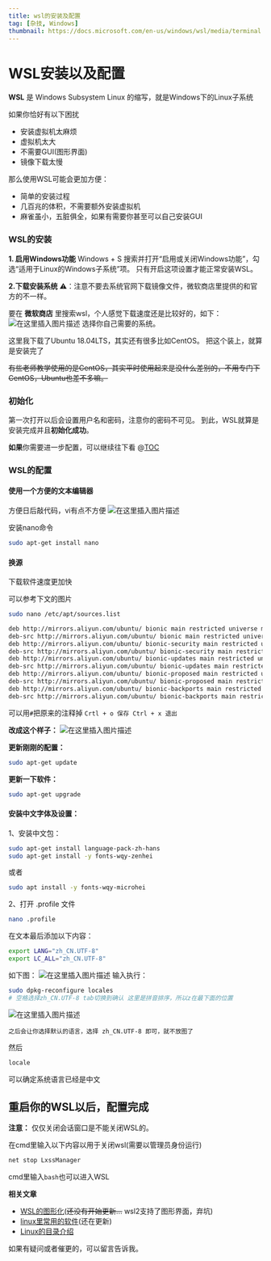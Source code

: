 ```yaml
---
title: wsl的安装及配置
tag: [杂技, Windows]
thumbnail: https://docs.microsoft.com/en-us/windows/wsl/media/terminal.png
---
```

# WSL安装以及配置
**WSL** 是 Windows Subsystem Linux 的缩写，就是Windows下的Linux子系统

如果你恰好有以下困扰
- 安装虚拟机太麻烦
- 虚拟机太大
-  不需要GUI(图形界面)
- 镜像下载太慢

那么使用WSL可能会更加方便：
- 简单的安装过程
- 几百兆的体积，不需要额外安装虚拟机
- 麻雀虽小，五脏俱全，如果有需要你甚至可以自己安装GUI

### WSL的安装
**1. 启用Windows功能**
Windows + S 搜索并打开“启用或关闭Windows功能”，勾选“适用于Linux的Windows子系统”项。
只有开启这项设置才能正常安装WSL。

**2.下载安装系统**
⚠️：注意不要去系统官网下载镜像文件，微软商店里提供的和官方的不一样。

要在 **微软商店** 里搜索wsl，个人感觉下载速度还是比较好的，如下：
![在这里插入图片描述](https://img-blog.csdnimg.cn/20200505114103343.png?x-oss-process=image/watermark,type_ZmFuZ3poZW5naGVpdGk,shadow_10,text_aHR0cHM6Ly9ibG9nLmNzZG4ubmV0L2t5bGluaG9sbWVz,size_16,color_FFFFFF,t_70)
选择你自己需要的系统。

这里我下载了Ubuntu 18.04LTS，其实还有很多比如CentOS。
把这个装上，就算是安装完了

~~有些老师教学使用的是CentOS，其实平时使用起来是没什么差别的，不用专门下CentOS，Ubuntu也差不多嘛。~~ 

### 初始化
第一次打开以后会设置用户名和密码，注意你的密码不可见。
到此，WSL就算是安装完成并且**初始化成功**。

**如果**你需要进一步配置，可以继续往下看
@[TOC](全文目录)
### WSL的配置
#### 使用一个方便的文本编辑器
方便日后敲代码，vi有点不方便
![在这里插入图片描述](https://img-blog.csdnimg.cn/20200505114339435.png)


安装nano命令
```bash
sudo apt-get install nano
```

#### 换源
下载软件速度更加快

可以参考下文的图片

```bash
sudo nano /etc/apt/sources.list
```
```bash
deb http://mirrors.aliyun.com/ubuntu/ bionic main restricted universe multiverse  
deb-src http://mirrors.aliyun.com/ubuntu/ bionic main restricted universe multiverse  
deb http://mirrors.aliyun.com/ubuntu/ bionic-security main restricted universe multiverse  
deb-src http://mirrors.aliyun.com/ubuntu/ bionic-security main restricted universe multiverse 
deb http://mirrors.aliyun.com/ubuntu/ bionic-updates main restricted universe multiverse  
deb-src http://mirrors.aliyun.com/ubuntu/ bionic-updates main restricted universe multiverse  
deb http://mirrors.aliyun.com/ubuntu/ bionic-proposed main restricted universe multiverse  
deb-src http://mirrors.aliyun.com/ubuntu/ bionic-proposed main restricted universe multiverse  
deb http://mirrors.aliyun.com/ubuntu/ bionic-backports main restricted universe multiverse 
deb-src http://mirrors.aliyun.com/ubuntu/ bionic-backports main restricted universe multiverse 
```

可以用`#`把原来的注释掉
`Crtl + o 保存 Ctrl + x 退出`

**改成这个样子：**
![在这里插入图片描述](https://img-blog.csdnimg.cn/2020050511441692.png?x-oss-process=image/watermark,type_ZmFuZ3poZW5naGVpdGk,shadow_10,text_aHR0cHM6Ly9ibG9nLmNzZG4ubmV0L2t5bGluaG9sbWVz,size_16,color_FFFFFF,t_70)


**更新刚刚的配置：** 
```bash
sudo apt-get update 
```

**更新一下软件：**
```bash
sudo apt-get upgrade 
```
#### 安装中文字体及设置： 
1、安装中文包： 

```bash
sudo apt-get install language-pack-zh-hans 
sudo apt-get install -y fonts-wqy-zenhei 
```

或者 

```bash
sudo apt install -y fonts-wqy-microhei 
```
2、打开 .profile 文件 

 

```bash
nano .profile 
```

 

在文本最后添加以下内容： 

```bash
export LANG="zh_CN.UTF-8"  
export LC_ALL="zh_CN.UTF-8" 
```

如下图： 
![在这里插入图片描述](https://img-blog.csdnimg.cn/202005051152561.png?x-oss-process=image/watermark,type_ZmFuZ3poZW5naGVpdGk,shadow_10,text_aHR0cHM6Ly9ibG9nLmNzZG4ubmV0L2t5bGluaG9sbWVz,size_16,color_FFFFFF,t_70)
输入执行： 

```bash
sudo dpkg-reconfigure locales 
# 空格选择zh_CN.UTF-8 tab切换到确认 这里是拼音排序，所以z在最下面的位置
```
![在这里插入图片描述](https://img-blog.csdnimg.cn/20200507133555584.png?x-oss-process=image/watermark,type_ZmFuZ3poZW5naGVpdGk,shadow_10,text_aHR0cHM6Ly9ibG9nLmNzZG4ubmV0L2t5bGluaG9sbWVz,size_16,color_FFFFFF,t_70)
```
之后会让你选择默认的语言，选择 zh_CN.UTF-8 即可，就不放图了
```

然后
```bash
locale 
```
可以确定系统语言已经是中文 

## 重启你的WSL以后，配置完成 
**注意：** 仅仅关闭会话窗口是不能关闭WSL的。

在cmd里输入以下内容以用于关闭wsl(需要以管理员身份运行)
```bash
net stop LxssManager
```



cmd里输入`bash`也可以进入WSL

**相关文章**

- [WSL的图形化](https://blog.csdn.net/kylinholmes/article/details/105969403)(~~还没有开始更新...~~ wsl2支持了图形界面，弃坑)
- [linux里常用的软件](https://blog.csdn.net/kylinholmes/article/details/105570000)(还在更新)
- [Linux的目录介绍](https://blog.csdn.net/kylinholmes/article/details/106044138)

如果有疑问或者催更的，可以留言告诉我。